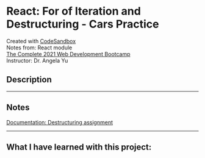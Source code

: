 # React: For of Iteration and Destructuring - Cars Practice
Created with [CodeSandbox](https://codesandbox.io/)  
Notes from: React module  
[The Complete 2021 Web Development Bootcamp](https://www.udemy.com/course/the-complete-web-development-bootcamp/)  
Instructor: Dr. Angela Yu

## Description


---
## Notes
[Documentation: Destructuring assignment](https://developer.mozilla.org/en-US/docs/Web/JavaScript/Reference/Operators/Destructuring_assignment)  



---
## What I have learned with this project:
